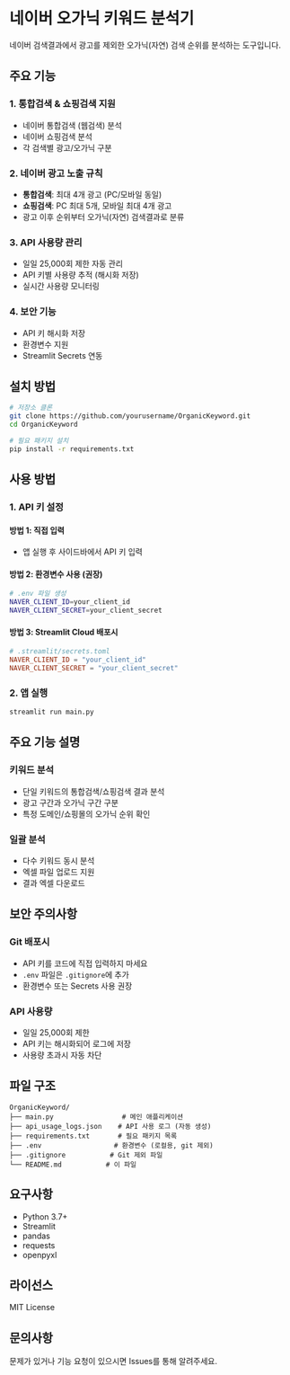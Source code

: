 # 네이버 오가닉 키워드 분석기

네이버 검색결과에서 광고를 제외한 오가닉(자연) 검색 순위를 분석하는 도구입니다.

## 주요 기능

### 1. 통합검색 & 쇼핑검색 지원
- 네이버 통합검색 (웹검색) 분석
- 네이버 쇼핑검색 분석
- 각 검색별 광고/오가닉 구분

### 2. 네이버 광고 노출 규칙
- **통합검색**: 최대 4개 광고 (PC/모바일 동일)
- **쇼핑검색**: PC 최대 5개, 모바일 최대 4개 광고
- 광고 이후 순위부터 오가닉(자연) 검색결과로 분류

### 3. API 사용량 관리
- 일일 25,000회 제한 자동 관리
- API 키별 사용량 추적 (해시화 저장)
- 실시간 사용량 모니터링

### 4. 보안 기능
- API 키 해시화 저장
- 환경변수 지원
- Streamlit Secrets 연동

## 설치 방법

```bash
# 저장소 클론
git clone https://github.com/yourusername/OrganicKeyword.git
cd OrganicKeyword

# 필요 패키지 설치
pip install -r requirements.txt
```

## 사용 방법

### 1. API 키 설정

#### 방법 1: 직접 입력
- 앱 실행 후 사이드바에서 API 키 입력

#### 방법 2: 환경변수 사용 (권장)
```bash
# .env 파일 생성
NAVER_CLIENT_ID=your_client_id
NAVER_CLIENT_SECRET=your_client_secret
```

#### 방법 3: Streamlit Cloud 배포시
```toml
# .streamlit/secrets.toml
NAVER_CLIENT_ID = "your_client_id"
NAVER_CLIENT_SECRET = "your_client_secret"
```

### 2. 앱 실행

```bash
streamlit run main.py
```

## 주요 기능 설명

### 키워드 분석
- 단일 키워드의 통합검색/쇼핑검색 결과 분석
- 광고 구간과 오가닉 구간 구분
- 특정 도메인/쇼핑몰의 오가닉 순위 확인

### 일괄 분석
- 다수 키워드 동시 분석
- 엑셀 파일 업로드 지원
- 결과 엑셀 다운로드

## 보안 주의사항

### Git 배포시
- API 키를 코드에 직접 입력하지 마세요
- `.env` 파일은 `.gitignore`에 추가
- 환경변수 또는 Secrets 사용 권장

### API 사용량
- 일일 25,000회 제한
- API 키는 해시화되어 로그에 저장
- 사용량 초과시 자동 차단

## 파일 구조

```
OrganicKeyword/
├── main.py                 # 메인 애플리케이션
├── api_usage_logs.json    # API 사용 로그 (자동 생성)
├── requirements.txt       # 필요 패키지 목록
├── .env                  # 환경변수 (로컬용, git 제외)
├── .gitignore           # Git 제외 파일
└── README.md           # 이 파일
```

## 요구사항

- Python 3.7+
- Streamlit
- pandas
- requests
- openpyxl

## 라이선스

MIT License

## 문의사항

문제가 있거나 기능 요청이 있으시면 Issues를 통해 알려주세요.